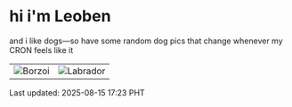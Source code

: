 # hi i'm Leoben

and i like dogs—so have some random dog pics that change whenever my CRON feels like it

|  |  |
|--------|----------|
| ![Borzoi](https://random-dog-vercel.vercel.app/api/random-borzoi?v=1755249792) | ![Labrador](https://random-dog-vercel.vercel.app/api/random-labrador?v=1755249792) |

Last updated: 2025-08-15 17:23 PHT
